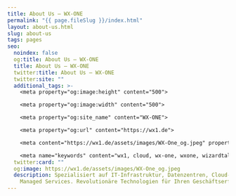 ```yaml
---
title: About Us — WX-ONE
permalink: "{{ page.fileSlug }}/index.html"
layout: about-us.html
slug: about-us
tags: pages
seo:
  noindex: false
  og:title: About Us — WX-ONE
  title: About Us — WX-ONE
  twitter:title: About Us — WX-ONE
  twitter:site: ""
  additional_tags: >-
    <meta property="og:image:height" content="500">

    <meta property="og:image:width" content="500">

    <meta property="og:site_name" content="WX-ONE">

    <meta property="og:url" content="https://wx1.de">

    <meta content="https://wx1.de/assets/images/WX-One_og.jpeg" property="twitter:image">

    <meta name="keywords" content="wx1, cloud, wx-one, wxone, wizardtales, iaas, saas, paas, kubernetes, infrastructure, datacenter, csp">
  twitter:card: ""
  og:image: https://wx1.de/assets/images/WX-One_og.jpeg
  description: Spezialisiert auf IT-Infrastruktur, Datenzentren, Cloud- und
    Managed Services. Revolutionäre Technologien für Ihren Geschäftserfolg.
---
```

